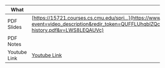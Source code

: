 
| What | Link |
| ---- | ---- |
| PDF Slides | [https://15721.courses.cs.cmu.edu/spri...](https://www.youtube.com/redirect?event=video_description&redir_token=QUFFLUhqblZQc0ctRGMyUlFmVDZnQ2tLVzJNbXlOVzAtQXxBQ3Jtc0ttdXlHSFBpNzRXNC1qOTUxMGxCSS1ud2FodWdCcEZzX1dCTHY4ZTFWSnF0QU0tNmhWQUk2dkJEQi1wOWl4NmhIMURGdlFYaWx3bGR2LVVsdThMeGEwOEdXcjR2T21RRV9LbWc0akxyQW9BWlNWNGY4VQ&q=https%3A%2F%2F15721.courses.cs.cmu.edu%2Fspring2023%2Fslides%2F01-history.pdf&v=LWS8LEQAUVc) |
| PDF Notes |  |
| Youtube Link | [Youtube Link](https://www.youtube.com/watch?v=LWS8LEQAUVc&list=PLSE8ODhjZXjYzlLMbX3cR0sxWnRM7CLFn&index=1) |
